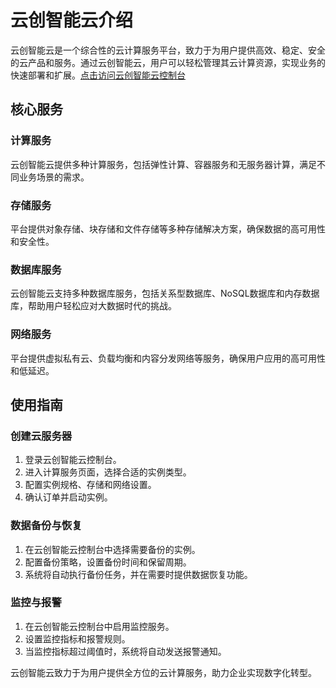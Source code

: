 # 云创智能云介绍

云创智能云是一个综合性的云计算服务平台，致力于为用户提供高效、稳定、安全的云产品和服务。通过云创智能云，用户可以轻松管理其云计算资源，实现业务的快速部署和扩展。[点击访问云创智能云控制台](https://www.console.cloudmxc.com/)
## 核心服务

### 计算服务
云创智能云提供多种计算服务，包括弹性计算、容器服务和无服务器计算，满足不同业务场景的需求。

### 存储服务
平台提供对象存储、块存储和文件存储等多种存储解决方案，确保数据的高可用性和安全性。

### 数据库服务
云创智能云支持多种数据库服务，包括关系型数据库、NoSQL数据库和内存数据库，帮助用户轻松应对大数据时代的挑战。

### 网络服务
平台提供虚拟私有云、负载均衡和内容分发网络等服务，确保用户应用的高可用性和低延迟。

## 使用指南

### 创建云服务器
1. 登录云创智能云控制台。
2. 进入计算服务页面，选择合适的实例类型。
3. 配置实例规格、存储和网络设置。
4. 确认订单并启动实例。

### 数据备份与恢复
1. 在云创智能云控制台中选择需要备份的实例。
2. 配置备份策略，设置备份时间和保留周期。
3. 系统将自动执行备份任务，并在需要时提供数据恢复功能。

### 监控与报警
1. 在云创智能云控制台中启用监控服务。
2. 设置监控指标和报警规则。
3. 当监控指标超过阈值时，系统将自动发送报警通知。

云创智能云致力于为用户提供全方位的云计算服务，助力企业实现数字化转型。
